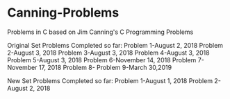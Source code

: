 # Canning-Problems
Problems in C based on Jim Canning's C Programming Problems


Original Set Problems Completed so far:
Problem 1-August 2, 2018
Problem 2-August 3, 2018
Problem 3-August 3, 2018
Problem 4-August 3, 2018
Problem 5-August 3, 2018
Problem 6-November 14, 2018
Problem 7-November 17, 2018
Problem 8-
Problem 9-March 30,2019

New Set Problems Completed so far:
Problem 1-August 1, 2018
Problem 2-August 2, 2018
